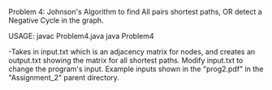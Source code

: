 Problem 4: Johnson's Algorithm to find All pairs shortest paths, OR detect a Negative Cycle in the graph.

USAGE:  javac Problem4.java
	java Problem4 

-Takes in input.txt which is an adjacency matrix for nodes, and creates an output.txt showing the matrix for all shortest paths.
 Modify input.txt to change the program's input. Example inputs shown in the "prog2.pdf" in the "Assignment_2" parent directory.


